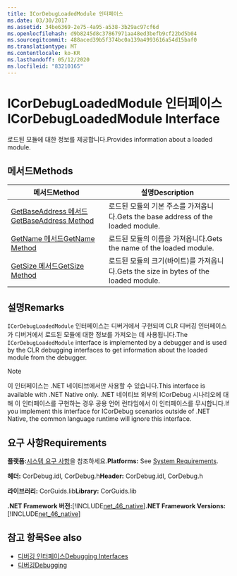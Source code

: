 ```yaml
---
title: ICorDebugLoadedModule 인터페이스
ms.date: 03/30/2017
ms.assetid: 34be6369-2e75-4a95-a538-3b29ac97cf6d
ms.openlocfilehash: d9b8245d8c37867971aa48ed3befb9cf22bd5b04
ms.sourcegitcommit: 488aced39b5f374bc0a139a4993616a54d15baf0
ms.translationtype: MT
ms.contentlocale: ko-KR
ms.lasthandoff: 05/12/2020
ms.locfileid: "83210165"
---
```

# <a name="icordebugloadedmodule-interface"></a><span data-ttu-id="722a3-102">ICorDebugLoadedModule 인터페이스</span><span class="sxs-lookup"><span data-stu-id="722a3-102">ICorDebugLoadedModule Interface</span></span>
<span data-ttu-id="722a3-103">로드된 모듈에 대한 정보를 제공합니다.</span><span class="sxs-lookup"><span data-stu-id="722a3-103">Provides information about a loaded module.</span></span>  
  
## <a name="methods"></a><span data-ttu-id="722a3-104">메서드</span><span class="sxs-lookup"><span data-stu-id="722a3-104">Methods</span></span>  
  
|<span data-ttu-id="722a3-105">메서드</span><span class="sxs-lookup"><span data-stu-id="722a3-105">Method</span></span>|<span data-ttu-id="722a3-106">설명</span><span class="sxs-lookup"><span data-stu-id="722a3-106">Description</span></span>|  
|------------|-----------------|  
|[<span data-ttu-id="722a3-107">GetBaseAddress 메서드</span><span class="sxs-lookup"><span data-stu-id="722a3-107">GetBaseAddress Method</span></span>](icordebugloadedmodule-getbaseaddress-method.md)|<span data-ttu-id="722a3-108">로드된 모듈의 기본 주소를 가져옵니다.</span><span class="sxs-lookup"><span data-stu-id="722a3-108">Gets the base address of the loaded module.</span></span>|  
|[<span data-ttu-id="722a3-109">GetName 메서드</span><span class="sxs-lookup"><span data-stu-id="722a3-109">GetName Method</span></span>](icordebugloadedmodule-getname-method.md)|<span data-ttu-id="722a3-110">로드된 모듈의 이름을 가져옵니다.</span><span class="sxs-lookup"><span data-stu-id="722a3-110">Gets the name of the loaded module.</span></span>|  
|[<span data-ttu-id="722a3-111">GetSize 메서드</span><span class="sxs-lookup"><span data-stu-id="722a3-111">GetSize Method</span></span>](icordebugloadedmodule-getsize-method.md)|<span data-ttu-id="722a3-112">로드된 모듈의 크기(바이트)를 가져옵니다.</span><span class="sxs-lookup"><span data-stu-id="722a3-112">Gets the size in bytes of the loaded module.</span></span>|  
  
## <a name="remarks"></a><span data-ttu-id="722a3-113">설명</span><span class="sxs-lookup"><span data-stu-id="722a3-113">Remarks</span></span>  
 <span data-ttu-id="722a3-114">`ICorDebugLoadedModule` 인터페이스는 디버거에서 구현되며 CLR 디버깅 인터페이스가 디버거에서 로드된 모듈에 대한 정보를 가져오는 데 사용됩니다.</span><span class="sxs-lookup"><span data-stu-id="722a3-114">The `ICorDebugLoadedModule` interface is implemented by a debugger and is used by the CLR debugging interfaces to get information about the loaded module from the debugger.</span></span>  
  
> [!NOTE]
> <span data-ttu-id="722a3-115">이 인터페이스는 .NET 네이티브에서만 사용할 수 있습니다.</span><span class="sxs-lookup"><span data-stu-id="722a3-115">This interface is available with .NET Native only.</span></span> <span data-ttu-id="722a3-116">.NET 네이티브 외부의 ICorDebug 시나리오에 대해 이 인터페이스를 구현하는 경우 공용 언어 런타임에서 이 인터페이스를 무시합니다.</span><span class="sxs-lookup"><span data-stu-id="722a3-116">If you implement this interface for ICorDebug scenarios outside of .NET Native, the common language runtime will ignore this interface.</span></span>  
  
## <a name="requirements"></a><span data-ttu-id="722a3-117">요구 사항</span><span class="sxs-lookup"><span data-stu-id="722a3-117">Requirements</span></span>  
 <span data-ttu-id="722a3-118">**플랫폼:**[시스템 요구 사항](../../get-started/system-requirements.md)을 참조하세요.</span><span class="sxs-lookup"><span data-stu-id="722a3-118">**Platforms:** See [System Requirements](../../get-started/system-requirements.md).</span></span>  
  
 <span data-ttu-id="722a3-119">**헤더:** CorDebug.idl, CorDebug.h</span><span class="sxs-lookup"><span data-stu-id="722a3-119">**Header:** CorDebug.idl, CorDebug.h</span></span>  
  
 <span data-ttu-id="722a3-120">**라이브러리:** CorGuids.lib</span><span class="sxs-lookup"><span data-stu-id="722a3-120">**Library:** CorGuids.lib</span></span>  
  
 <span data-ttu-id="722a3-121">**.NET Framework 버전:**[!INCLUDE[net_46_native](../../../../includes/net-46-native-md.md)]</span><span class="sxs-lookup"><span data-stu-id="722a3-121">**.NET Framework Versions:** [!INCLUDE[net_46_native](../../../../includes/net-46-native-md.md)]</span></span>  
  
## <a name="see-also"></a><span data-ttu-id="722a3-122">참고 항목</span><span class="sxs-lookup"><span data-stu-id="722a3-122">See also</span></span>

- [<span data-ttu-id="722a3-123">디버깅 인터페이스</span><span class="sxs-lookup"><span data-stu-id="722a3-123">Debugging Interfaces</span></span>](debugging-interfaces.md)
- [<span data-ttu-id="722a3-124">디버깅</span><span class="sxs-lookup"><span data-stu-id="722a3-124">Debugging</span></span>](index.md)
